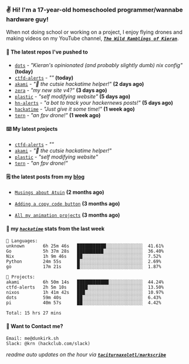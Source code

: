 ### ✌️ Hi! I'm a 17-year-old homeschooled programmer/wannabe hardware guy!

When not doing school or working on a project, I enjoy flying drones and making videos on my YouTube channel, [**_`The Wild Ramblings of Kieran`_**](https://youtube.com/@kieran.rambles).

#### 👷 The latest repos I've pushed to

- [`dots`](https://github.com/taciturnaxolotl/dots) - _"Kieran's opinionated (and probably slightly dumb) nix config"_ **(today)**
- [`ctfd-alerts`](https://github.com/taciturnaxolotl/ctfd-alerts) - _""_ **(today)**
- [`akami`](https://github.com/taciturnaxolotl/akami) - _"🌷 the cutsie hackatime helper!"_ **(2 days ago)**
- [`zera`](https://github.com/taciturnaxolotl/zera) - _"my new site v4?"_ **(3 days ago)**
- [`plastic`](https://github.com/taciturnaxolotl/plastic) - _"self modifying website"_ **(5 days ago)**
- [`hn-alerts`](https://github.com/taciturnaxolotl/hn-alerts) - _"a bot to track your hackernews posts!"_ **(5 days ago)**
- [`hackatime`](https://github.com/hackclub/hackatime) - _"Just give it some time!"_ **(1 week ago)**
- [`tern`](https://github.com/taciturnaxolotl/tern) - _"an fpv drone!"_ **(1 week ago)**

#### ⌨️ My latest projects

- [`ctfd-alerts`](https://github.com/taciturnaxolotl/ctfd-alerts) - _""_
- [`akami`](https://github.com/taciturnaxolotl/akami) - _"🌷 the cutsie hackatime helper!"_
- [`plastic`](https://github.com/taciturnaxolotl/plastic) - _"self modifying website"_
- [`tern`](https://github.com/taciturnaxolotl/tern) - _"an fpv drone!"_

#### 🗒️ the latest posts from my [blog](https://dunkirk.sh)

- [`Musings about Atuin`](https://dunkirk.sh/blog/atuin/) **(2 months ago)**

- [`Adding a copy code button`](https://dunkirk.sh/blog/adding-a-copy-button/) **(3 months ago)**

- [`All my animation projects`](https://dunkirk.sh/blog/my-animations/) **(3 months ago)**



#### 📡 my [_`hackatime`_](https://waka.hackclub.com) stats from the last week

```text
💾 Languages:
unknown       6h 25m 46s   ███████████░░░░░░░░░░░░░░  41.61%
Go            5h 37m 28s   ██████████░░░░░░░░░░░░░░░  36.40%
Nix           1h 9m 46s    ██░░░░░░░░░░░░░░░░░░░░░░░  7.52%
Python        24m 55s      █░░░░░░░░░░░░░░░░░░░░░░░░  2.69%
go            17m 21s      █░░░░░░░░░░░░░░░░░░░░░░░░  1.87%

💼 Projects:
akami         6h 50m 14s   ████████████░░░░░░░░░░░░░  44.24%
ctfd-alerts   2h 5m 10s    ████░░░░░░░░░░░░░░░░░░░░░  13.50%
nixos         1h 41m 42s   ███░░░░░░░░░░░░░░░░░░░░░░  10.97%
dots          59m 40s      ██░░░░░░░░░░░░░░░░░░░░░░░  6.43%
pi            40m 57s      ██░░░░░░░░░░░░░░░░░░░░░░░  4.42%

Total: 15 hrs 27 mins
```

#### 📮 Want to Contact me?

```text
Email: me@dunkirk.sh
Slack: @krn (hackclub.com/slack)
```

_readme auto updates on the hour via [**`taciturnaxolotl/markscribe`**](https://github.com/taciturnaxolotl/markscribe)_
